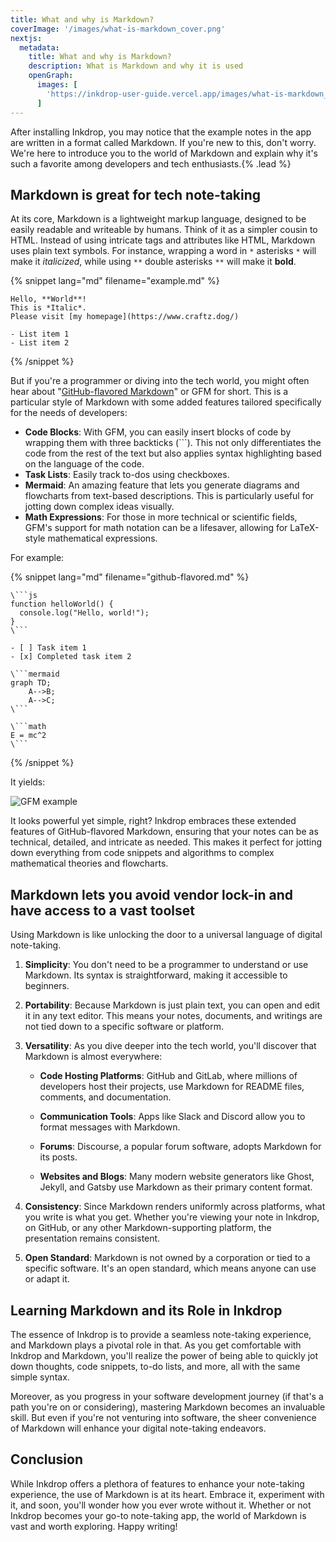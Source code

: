 ```yaml
---
title: What and why is Markdown?
coverImage: '/images/what-is-markdown_cover.png'
nextjs:
  metadata:
    title: What and why is Markdown?
    description: What is Markdown and why it is used
    openGraph:
      images: [
        'https://inkdrop-user-guide.vercel.app/images/what-is-markdown_cover.png'
      ]
---
```


After installing Inkdrop, you may notice that the example notes in the app are written in a format called Markdown. If you're new to this, don't worry. We're here to introduce you to the world of Markdown and explain why it's such a favorite among developers and tech enthusiasts.{% .lead %}

## Markdown is great for tech note-taking

At its core, Markdown is a lightweight markup language, designed to be easily readable and writeable by humans. Think of it as a simpler cousin to HTML. Instead of using intricate tags and attributes like HTML, Markdown uses plain text symbols. For instance, wrapping a word in `*` asterisks `*` will make it *italicized*, while using `**` double asterisks `**` will make it **bold**.

{% snippet lang="md" filename="example.md" %}
```
Hello, **World**!
This is *Italic*.
Please visit [my homepage](https://www.craftz.dog/)

- List item 1
- List item 2
```
{% /snippet %}

But if you're a programmer or diving into the tech world, you might often hear about "[GitHub-flavored Markdown](https://docs.github.com/en/get-started/writing-on-github/getting-started-with-writing-and-formatting-on-github/basic-writing-and-formatting-syntax)" or GFM for short. This is a particular style of Markdown with some added features tailored specifically for the needs of developers:

- **Code Blocks**: With GFM, you can easily insert blocks of code by wrapping them with three backticks (\```). This not only differentiates the code from the rest of the text but also applies syntax highlighting based on the language of the code.
- **Task Lists**: Easily track to-dos using checkboxes.
- **Mermaid**: An amazing feature that lets you generate diagrams and flowcharts from text-based descriptions. This is particularly useful for jotting down complex ideas visually.
- **Math Expressions**: For those in more technical or scientific fields, GFM's support for math notation can be a lifesaver, allowing for LaTeX-style mathematical expressions.

For example:

{% snippet lang="md" filename="github-flavored.md" %}
```
\```js
function helloWorld() {
  console.log("Hello, world!");
}
\```

- [ ] Task item 1
- [x] Completed task item 2

\```mermaid
graph TD;
    A-->B;
    A-->C;
\```

\```math
E = mc^2
\```
```
{% /snippet %}

It yields:

![GFM example](/images/what-is-markdown_gfm-example.png)

It looks powerful yet simple, right? Inkdrop embraces these extended features of GitHub-flavored Markdown, ensuring that your notes can be as technical, detailed, and intricate as needed. This makes it perfect for jotting down everything from code snippets and algorithms to complex mathematical theories and flowcharts.

## Markdown lets you avoid vendor lock-in and have access to a vast toolset

Using Markdown is like unlocking the door to a universal language of digital note-taking.

1. **Simplicity**: You don't need to be a programmer to understand or use Markdown. Its syntax is straightforward, making it accessible to beginners.

2. **Portability**: Because Markdown is just plain text, you can open and edit it in any text editor. This means your notes, documents, and writings are not tied down to a specific software or platform.

3. **Versatility**: As you dive deeper into the tech world, you'll discover that Markdown is almost everywhere:

   - **Code Hosting Platforms**: GitHub and GitLab, where millions of developers host their projects, use Markdown for README files, comments, and documentation.
   
   - **Communication Tools**: Apps like Slack and Discord allow you to format messages with Markdown.
   
   - **Forums**: Discourse, a popular forum software, adopts Markdown for its posts.
   
   - **Websites and Blogs**: Many modern website generators like Ghost, Jekyll, and Gatsby use Markdown as their primary content format.

4. **Consistency**: Since Markdown renders uniformly across platforms, what you write is what you get. Whether you're viewing your note in Inkdrop, on GitHub, or any other Markdown-supporting platform, the presentation remains consistent.

5. **Open Standard**: Markdown is not owned by a corporation or tied to a specific software. It's an open standard, which means anyone can use or adapt it.

## Learning Markdown and its Role in Inkdrop

The essence of Inkdrop is to provide a seamless note-taking experience, and Markdown plays a pivotal role in that. As you get comfortable with Inkdrop and Markdown, you'll realize the power of being able to quickly jot down thoughts, code snippets, to-do lists, and more, all with the same simple syntax.

Moreover, as you progress in your software development journey (if that's a path you're on or considering), mastering Markdown becomes an invaluable skill. But even if you're not venturing into software, the sheer convenience of Markdown will enhance your digital note-taking endeavors.

## Conclusion

While Inkdrop offers a plethora of features to enhance your note-taking experience, the use of Markdown is at its heart. Embrace it, experiment with it, and soon, you'll wonder how you ever wrote without it. Whether or not Inkdrop becomes your go-to note-taking app, the world of Markdown is vast and worth exploring. Happy writing! 

